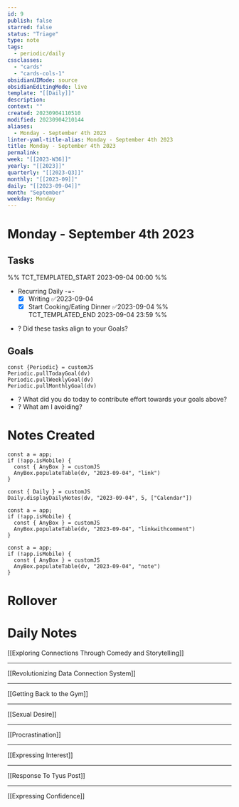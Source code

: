 ```yaml
---
id: 9
publish: false
starred: false
status: "Triage"
type: note
tags:
  - periodic/daily
cssclasses:
  - "cards"
  - "cards-cols-1"
obsidianUIMode: source
obsidianEditingMode: live
template: "[[Daily]]"
description: 
context: ""
created: 20230904110510
modified: 20230904210144
aliases:
  - Monday - September 4th 2023
linter-yaml-title-alias: Monday - September 4th 2023
title: Monday - September 4th 2023
permalink: 
week: "[[2023-W36]]"
yearly: "[[2023]]"
quarterly: "[[2023-Q3]]"
monthly: "[[2023-09]]"
daily: "[[2023-09-04]]"
month: "September"
weekday: Monday
---
```


# Monday - September 4th 2023

## Tasks

%% TCT_TEMPLATED_START 2023-09-04 00:00 %%
* Recurring Daily -=-
    - [x] Writing ✅2023-09-04
    - [x] Start Cooking/Eating Dinner ✅2023-09-04
%% TCT_TEMPLATED_END 2023-09-04 23:59 %%
- ? Did these tasks align to your Goals?

## Goals

```dataviewjs
const {Periodic} = customJS
Periodic.pullTodayGoal(dv)
Periodic.pullWeeklyGoal(dv)
Periodic.pullMonthlyGoal(dv)
```
- ? What did you do today to contribute effort towards your goals above?
- ? What am I avoiding?

# Notes Created

```dataviewjs
const a = app;
if (!app.isMobile) {
  const { AnyBox } = customJS
  AnyBox.populateTable(dv, "2023-09-04", "link")
}
```

```
const { Daily } = customJS
Daily.displayDailyNotes(dv, "2023-09-04", 5, ["Calendar"])
```

```dataviewjs
const a = app;
if (!app.isMobile) {
  const { AnyBox } = customJS
  AnyBox.populateTable(dv, "2023-09-04", "linkwithcomment")
}
```

```dataviewjs
const a = app;
if (!app.isMobile) {
  const { AnyBox } = customJS
  AnyBox.populateTable(dv, "2023-09-04", "note")
}
```

# Rollover

# Daily Notes



[[Exploring Connections Through Comedy and Storytelling]]

---



[[Revolutionizing Data Connection System]]


---

[[Getting Back to the Gym]]

---

[[Sexual Desire]]

---

[[Procrastination]]

---

[[Expressing Interest]]


---

[[Response To Tyus Post]]


---

[[Expressing Confidence]]

